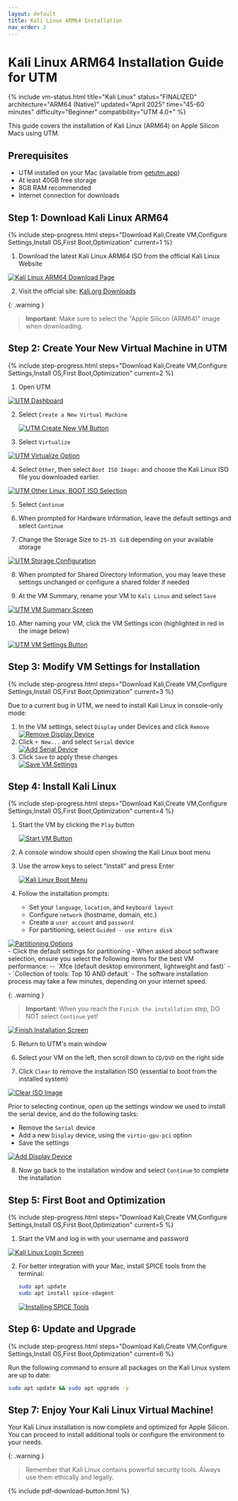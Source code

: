 ```yaml
---
layout: default
title: Kali Linux ARM64 Installation
nav_order: 2
---
```


# Kali Linux ARM64 Installation Guide for UTM

{% include vm-status.html 
   title="Kali Linux"
   status="FINALIZED"
   architecture="ARM64 (Native)"
   updated="April 2025"
   time="45-60 minutes"
   difficulty="Beginner"
   compatibility="UTM 4.0+" %}

This guide covers the installation of Kali Linux (ARM64) on Apple Silicon Macs using UTM.

## Prerequisites

- UTM installed on your Mac (available from [getutm.app](https://mac.getutm.app/))
- At least 40GB free storage
- 8GB RAM recommended
- Internet connection for downloads

## Step 1: Download Kali Linux ARM64

{% include step-progress.html 
   steps="Download Kali,Create VM,Configure Settings,Install OS,First Boot,Optimization" 
   current=1 %}

1. Download the latest Kali Linux ARM64 ISO from the official Kali Linux Website

<div class="image-container">
     <a href="/UDMCyberSecurity-Labs-MacBookCompatibility/assets/images/kali/KL-1.png" target="_blank">
       <img src="/UDMCyberSecurity-Labs-MacBookCompatibility/assets/images/kali/KL-1.png" alt="Kali Linux ARM64 Download Page" class="clickable-image">
     </a>
   </div>

2. Visit the official site: [Kali.org Downloads](https://www.kali.org/get-kali/#kali-installer-images)

{: .warning }
> **Important**: Make sure to select the "Apple Silicon (ARM64)" image when downloading.

## Step 2: Create Your New Virtual Machine in UTM

{% include step-progress.html 
   steps="Download Kali,Create VM,Configure Settings,Install OS,First Boot,Optimization" 
   current=2 %}

1. Open UTM

 <div class="image-container">
     <a href="/UDMCyberSecurity-Labs-MacBookCompatibility/assets/images/kali/KL-2.png" target="_blank">
       <img src="/UDMCyberSecurity-Labs-MacBookCompatibility/assets/images/kali/KL-2.png" alt="UTM Dashboard" class="clickable-image">
     </a>
   </div>

2. Select `Create a New Virtual Machine`

   <div class="image-container">
     <a href="/UDMCyberSecurity-Labs-MacBookCompatibility/assets/images/kali/KL-3.png" target="_blank">
       <img src="/UDMCyberSecurity-Labs-MacBookCompatibility/assets/images/kali/KL-3.png" alt="UTM Create New VM Button" class="clickable-image">
     </a>
   </div>

3. Select `Virtualize`

<div class="image-container">
     <a href="/UDMCyberSecurity-Labs-MacBookCompatibility/assets/images/kali/KL-4.png" target="_blank">
       <img src="/UDMCyberSecurity-Labs-MacBookCompatibility/assets/images/kali/KL-4.png" alt="UTM Virtualize Option" class="clickable-image">
     </a>
   </div>

4. Select `Other`, then select `Boot ISO Image:` and choose the Kali Linux ISO file you downloaded earlier.

  <div class="image-container">
     <a href="/UDMCyberSecurity-Labs-MacBookCompatibility/assets/images/kali/KL-5.png" target="_blank">
       <img src="/UDMCyberSecurity-Labs-MacBookCompatibility/assets/images/kali/KL-5.png" alt="UTM Other Linux, BOOT ISO Selection" class="clickable-image">
     </a>
   </div>

5. Select `Continue`

6. When prompted for Hardware Information, leave the default settings and select `Continue`

7. Change the Storage Size to `25-35 GiB` depending on your available storage

<div class="image-container">
     <a href="/UDMCyberSecurity-Labs-MacBookCompatibility/assets/images/kali/KL-6.png" target="_blank">
       <img src="/UDMCyberSecurity-Labs-MacBookCompatibility/assets/images/kali/KL-6.png" alt="UTM Storage Configuration" class="clickable-image">
     </a>
   </div>

8. When prompted for Shared Directory Information, you may leave these settings unchanged or configure a shared folder if needed

9. At the VM Summary, rename your VM to `Kali Linux` and select `Save`

<div class="image-container">
     <a href="/UDMCyberSecurity-Labs-MacBookCompatibility/assets/images/kali/KL-7.png" target="_blank">
       <img src="/UDMCyberSecurity-Labs-MacBookCompatibility/assets/images/kali/KL-7.png" alt="UTM VM Summary Screen" class="clickable-image">
     </a>
   </div>

10. After naming your VM, click the VM Settings icon (highlighted in red in the image below)

  <div class="image-container">
      <a href="/UDMCyberSecurity-Labs-MacBookCompatibility/assets/images/kali/KL-8.png" target="_blank">
        <img src="/UDMCyberSecurity-Labs-MacBookCompatibility/assets/images/kali/KL-8.png" alt="UTM VM Settings Button" class="clickable-image">
      </a>
    </div>

## Step 3: Modify VM Settings for Installation

{% include step-progress.html 
   steps="Download Kali,Create VM,Configure Settings,Install OS,First Boot,Optimization" 
   current=3 %}

Due to a current bug in UTM, we need to install Kali Linux in console-only mode:

1. In the VM settings, select `Display` under Devices and click `Remove`
    <div class="image-container">
     <a href="/UDMCyberSecurity-Labs-MacBookCompatibility/assets/images/kali/KL-9.png" target="_blank">
       <img src="/UDMCyberSecurity-Labs-MacBookCompatibility/assets/images/kali/KL-9.png" alt="Remove Display Device" class="clickable-image">
     </a>
   </div>
2. Click `+ New...` and select `Serial` device
   <div class="image-container">
     <a href="/UDMCyberSecurity-Labs-MacBookCompatibility/assets/images/kali/KL-10.png" target="_blank">
       <img src="/UDMCyberSecurity-Labs-MacBookCompatibility/assets/images/kali/KL-10.png" alt="Add Serial Device" class="clickable-image">
     </a>
   </div>
3. Click `Save` to apply these changes
   <div class="image-container">
     <a href="/UDMCyberSecurity-Labs-MacBookCompatibility/assets/images/kali/KL-11.png" target="_blank">
       <img src="/UDMCyberSecurity-Labs-MacBookCompatibility/assets/images/kali/KL-11.png" alt="Save VM Settings" class="clickable-image">
     </a>
   </div>

## Step 4: Install Kali Linux

{% include step-progress.html 
   steps="Download Kali,Create VM,Configure Settings,Install OS,First Boot,Optimization" 
   current=4 %}

1. Start the VM by clicking the `Play` button
   <div class="image-container">
     <a href="/UDMCyberSecurity-Labs-MacBookCompatibility/assets/images/kali/KL-12.png" target="_blank">
       <img src="/UDMCyberSecurity-Labs-MacBookCompatibility/assets/images/kali/KL-12.png" alt="Start VM Button" class="clickable-image">
     </a>
   </div>
2. A console window should open showing the Kali Linux boot menu

3. Use the arrow keys to select "Install" and press Enter
    <div class="image-container">
     <a href="/UDMCyberSecurity-Labs-MacBookCompatibility/assets/images/kali/KL-13.png" target="_blank">
       <img src="/UDMCyberSecurity-Labs-MacBookCompatibility/assets/images/kali/KL-13.png" alt="Kali Linux Boot Menu" class="clickable-image">
     </a>
   </div>
4. Follow the installation prompts:
   - Set your `language`, `location`, and `keyboard layout`
   - Configure `network` (hostname, domain, etc.)
   - Create a `user account` and `password`
   - For partitioning, select `Guided - use entire disk`
<div class="image-container">
     <a href="/UDMCyberSecurity-Labs-MacBookCompatibility/assets/images/kali/KL-14.png" target="_blank">
       <img src="/UDMCyberSecurity-Labs-MacBookCompatibility/assets/images/kali/KL-14.png" alt="Partitioning Options" class="clickable-image">
     </a>
   </div>
   - Click the default settings for partitioning
   - When asked about software selection, ensure you select the following items for the best VM performance:
        -- `Xfce (default desktop environment, lightweight and fast)`
        -- `Collection of tools: Top 10 AND default`
   - The software installation process may take a few minutes, depending on your internet speed.

{: .warning }
> **Important**: When you reach the `Finish the installation` step, DO NOT select `Continue` yet!

 <div class="image-container">
     <a href="/UDMCyberSecurity-Labs-MacBookCompatibility/assets/images/kali/KL-15.png" target="_blank">
       <img src="/UDMCyberSecurity-Labs-MacBookCompatibility/assets/images/kali/KL-15.png" alt="Finish Installation Screen" class="clickable-image">
     </a>
   </div>

5. Return to UTM's main window

6. Select your VM on the left, then scroll down to `CD/DVD` on the right side

7. Click `Clear` to remove the installation ISO (essential to boot from the installed system)

<div class="image-container">
     <a href="/UDMCyberSecurity-Labs-MacBookCompatibility/assets/images/kali/KL-16.png" target="_blank">
       <img src="/UDMCyberSecurity-Labs-MacBookCompatibility/assets/images/kali/KL-16.png" alt="Clear ISO Image" class="clickable-image">
     </a>
   </div>
   
Prior to selecting continue, open up the settings window we used to install the serial device, and do the following tasks: 
 - Remove the `Serial` device
 - Add a new `Display` device, using the `virtio-gpu-pci` option
 - Save the settings
 
<div class="image-container">
     <a href="/UDMCyberSecurity-Labs-MacBookCompatibility/assets/images/kali/KL-17.png" target="_blank">
       <img src="/UDMCyberSecurity-Labs-MacBookCompatibility/assets/images/kali/KL-17.png" alt="Add Display Device" class="clickable-image">
     </a>
   </div>

8. Now go back to the installation window and select `Continue` to complete the installation

## Step 5: First Boot and Optimization

{% include step-progress.html 
   steps="Download Kali,Create VM,Configure Settings,Install OS,First Boot,Optimization" 
   current=5 %}

1. Start the VM and log in with your username and password

<div class="image-container">
     <a href="/UDMCyberSecurity-Labs-MacBookCompatibility/assets/images/kali/KL-18.png" target="_blank">
       <img src="/UDMCyberSecurity-Labs-MacBookCompatibility/assets/images/kali/KL-18.png" alt="Kali Linux Login Screen" class="clickable-image">
     </a>
   </div>
   
2. For better integration with your Mac, install SPICE tools from the terminal:
   ```bash
   sudo apt update
   sudo apt install spice-vdagent
   ```
   <div class="image-container">
     <a href="/UDMCyberSecurity-Labs-MacBookCompatibility/assets/images/kali/KL-19.png" target="_blank">
       <img src="/UDMCyberSecurity-Labs-MacBookCompatibility/assets/images/kali/KL-19.png" alt="Installing SPICE Tools" class="clickable-image">
     </a>
   </div>

## Step 6: Update and Upgrade
{% include step-progress.html
steps="Download Kali,Create VM,Configure Settings,Install OS,First Boot,Optimization"
current=6 %}

Run the following command to ensure all packages on the Kali Linux system are up to date:
```bash
sudo apt update && sudo apt upgrade -y
```

## Step 7: Enjoy Your Kali Linux Virtual Machine!

Your Kali Linux installation is now complete and optimized for Apple Silicon. You can proceed to install additional tools or configure the environment to your needs.

{: .warning }
> Remember that Kali Linux contains powerful security tools. Always use them ethically and legally.

{% include pdf-download-button.html %}
